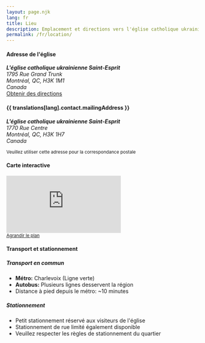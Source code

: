 ```yaml
---
layout: page.njk
lang: fr
title: Lieu
description: Emplacement et directions vers l'église catholique ukrainienne Saint-Esprit à Montréal
permalink: /fr/location/
---
```


<div class="row mb-4">
    <div class="col-md-6">
        <div class="card">
            <div class="card-body">
                <h4 class="card-title">
                    <i class="bi bi-geo-alt me-2"></i>
                    Adresse de l'église
                </h4>
                <address>
                    <strong>L'église catholique ukrainienne Saint-Esprit</strong><br>
                    1795 Rue Grand Trunk<br>
                    Montréal, QC, H3K 1M1<br>
                    Canada
                </address>
                <div class="mt-3">
                    <a href="https://goo.gl/maps/8vQm1s7Z2Z7vJ9Zr7" class="btn btn-primary" target="_blank">
                        <i class="bi bi-map me-2"></i>
                        Obtenir des directions
                    </a>
                </div>
            </div>
        </div>
    </div>
    <div class="col-md-6">
        <div class="card">
            <div class="card-body">
                <h4 class="card-title">
                    <i class="bi bi-mailbox me-2"></i>
                    {{ translations[lang].contact.mailingAddress }}
                </h4>
                <address>
                    <strong>L'église catholique ukrainienne Saint-Esprit</strong><br>
                    1770 Rue Centre<br>
                    Montréal, QC, H3K 1H7<br>
                    Canada
                </address>
                <p class="text-muted mb-0">
                    <small>Veuillez utiliser cette adresse pour la correspondance postale</small>
                </p>
            </div>
        </div>
    </div>
</div>

<div class="row">
    <div class="col-12">
        <div class="card">
            <div class="card-body">
                <h4 class="card-title">
                    <i class="bi bi-map me-2"></i>
                    Carte interactive
                </h4>
                <div class="ratio ratio-16x9">
                    <iframe 
                        src="https://www.google.com/maps/embed?pb=!1m18!1m12!1m3!1d2796.1234567890123!2d-73.561086!3d45.482238!2m3!1f0!2f0!3f0!3m2!1i1024!2i768!4f13.1!3m3!1m2!1s0x4cc91b234567890a%3A0x1234567890abcdef!2s1795%20Rue%20Grand%20Trunk%2C%20Montr%C3%A9al%2C%20QC%20H3K%202J5%2C%20Canada!5e0!3m2!1sfr!2sus!4v1234567890123!5m2!1sfr!2sus"
                        style="border:0;" 
                        allowfullscreen="" 
                        loading="lazy" 
                        referrerpolicy="no-referrer-when-downgrade"
                        title="Emplacement de l'église catholique ukrainienne Saint-Esprit">
                    </iframe>
                </div>
                <div class="mt-3">
                    <small class="text-muted">
                        <a href="https://maps.google.com/maps?q=1795+Rue+Grand+Trunk,+Montr%C3%A9al,+QC,+Canada&hl=fr" target="_blank">
                            Agrandir le plan
                        </a>
                    </small>
                </div>
            </div>
        </div>
    </div>
</div>

<div class="row mt-4">
    <div class="col-12">
        <div class="card">
            <div class="card-body">
                <h4 class="card-title">
                    <i class="bi bi-info-circle me-2"></i>
                    Transport et stationnement
                </h4>
                <div class="row">
                    <div class="col-md-6">
                        <h5>Transport en commun</h5>
                        <ul>
                            <li><strong>Métro:</strong> Charlevoix (Ligne verte)</li>
                            <li><strong>Autobus:</strong> Plusieurs lignes desservent la région</li>
                            <li>Distance à pied depuis le métro: ~10 minutes</li>
                        </ul>
                    </div>
                    <div class="col-md-6">
                        <h5>Stationnement</h5>
                        <ul>
                            <li>Petit stationnement réservé aux visiteurs de l'église</li>
                            <li>Stationnement de rue limité également disponible</li>
                            <li>Veuillez respecter les règles de stationnement du quartier</li>
                        </ul>
                    </div>
                </div>
            </div>
        </div>
    </div>
</div> 